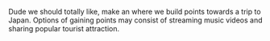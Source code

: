 Dude we should totally like, make an where we build points towards a trip to Japan. Options of gaining points may consist of streaming music videos and sharing popular tourist attraction. 